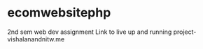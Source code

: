 # ecomwebsitephp
2nd sem web dev assignment
Link to live up and running project- vishalanandnitw.me
